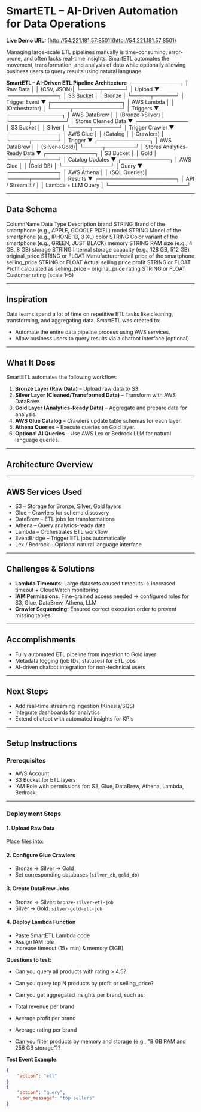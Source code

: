 # SmartETL – AI-Driven Automation for Data Operations

**Live Demo URL:** [http://54.221.181.57:8501](http://54.221.181.57:8501)  

Managing large-scale ETL pipelines manually is time-consuming, error-prone, and often lacks real-time insights. SmartETL automates the movement, transformation, and analysis of data while optionally allowing business users to query results using natural language.


**SmartETL – AI-Driven ETL Pipeline Architecture**
            ┌─────────────┐
            │   Raw Data  │
            │ (CSV, JSON)│
            └─────┬──────┘
                  │ Upload
                  ▼
           ┌─────────────┐
           │   S3 Bucket │
           │   Bronze    │
           └─────┬──────┘
                 │ Trigger Event
                 ▼
        ┌───────────────────┐
        │  AWS Lambda       │
        │ (Orchestrator)    │
        └─────┬─────────────┘
              │ Triggers
              ▼
       ┌──────────────┐
       │ AWS DataBrew │
       │ (Bronze→Silver) │
       └─────┬─────────┘
             │ Stores Cleaned Data
             ▼
        ┌─────────────┐
        │   S3 Bucket │
        │   Silver    │
        └─────┬───────┘
             │ Trigger Crawler
             ▼
       ┌─────────────┐
       │ AWS Glue    │
       │ (Catalog    │
       │ Crawlers)   │
       └─────┬───────┘
             │ Trigger
             ▼
       ┌──────────────┐
       │ AWS DataBrew │
       │ (Silver→Gold)│
       └─────┬────────┘
             │ Stores Analytics-Ready Data
             ▼
        ┌─────────────┐
        │   S3 Bucket │
        │   Gold      │
        └─────┬───────┘
             │ Catalog Updates
             ▼
        ┌─────────────┐
        │  AWS Glue   │
        │ (Gold DB)   │
        └─────┬───────┘
             │ Query
             ▼
        ┌─────────────┐
        │  AWS Athena │
        │ (SQL Queries)│
        └─────┬───────┘
             │ Results
             ▼
   ┌─────────────────────┐
   │ API / Streamlit /   │
   │ Lambda + LLM Query  │
   └─────────────────────┘

---
## Data Schema
ColumnName   Data Type	Description
brand	     STRING	      Brand of the smartphone (e.g., APPLE, GOOGLE PIXEL)
model	     STRING	      Model of the smartphone (e.g., IPHONE 13, 3 XL)
color	     STRING	      Color variant of the smartphone (e.g., GREEN, JUST BLACK)
memory	     STRING	      RAM size (e.g., 4 GB, 8 GB)
storage	     STRING	      Internal storage capacity (e.g., 128 GB, 512 GB)
original_price	STRING or FLOAT	   Manufacturer/retail price of the smartphone
selling_price	STRING or FLOAT	   Actual selling price
profit	   STRING or FLOAT	Profit calculated as selling_price - original_price
rating	   STRING or FLOAT	Customer rating (scale 1–5)

---
## Inspiration
Data teams spend a lot of time on repetitive ETL tasks like cleaning, transforming, and aggregating data. SmartETL was created to:

- Automate the entire data pipeline process using AWS services.
- Allow business users to query results via a chatbot interface (optional).

---

## What It Does
SmartETL automates the following workflow:

1. **Bronze Layer (Raw Data)** – Upload raw data to S3.
2. **Silver Layer (Cleaned/Transformed Data)** – Transform with AWS DataBrew.
3. **Gold Layer (Analytics-Ready Data)** – Aggregate and prepare data for analysis.
4. **AWS Glue Catalog** – Crawlers update table schemas for each layer.
5. **Athena Queries** – Execute queries on Gold layer.
6. **Optional AI Queries** – Use AWS Lex or Bedrock LLM for natural language queries.

---

## Architecture Overview

---

## AWS Services Used
- S3 – Storage for Bronze, Silver, Gold layers  
- Glue – Crawlers for schema discovery  
- DataBrew – ETL jobs for transformations  
- Athena – Query analytics-ready data  
- Lambda – Orchestrates ETL workflow  
- EventBridge – Trigger ETL jobs automatically  
- Lex / Bedrock – Optional natural language interface

---

## Challenges & Solutions
- **Lambda Timeouts:** Large datasets caused timeouts → increased timeout + CloudWatch monitoring  
- **IAM Permissions:** Fine-grained access needed → configured roles for S3, Glue, DataBrew, Athena, LLM  
- **Crawler Sequencing:** Ensured correct execution order to prevent missing tables  

---

## Accomplishments
- Fully automated ETL pipeline from ingestion to Gold layer  
- Metadata logging (job IDs, statuses) for ETL jobs  
- AI-driven chatbot integration for non-technical users  

---

## Next Steps
- Add real-time streaming ingestion (Kinesis/SQS)  
- Integrate dashboards for analytics  
- Extend chatbot with automated insights for KPIs  

---

## Setup Instructions

### Prerequisites
- AWS Account  
- S3 Bucket for ETL layers  
- IAM Role with permissions for: S3, Glue, DataBrew, Athena, Lambda, Bedrock  

---

### Deployment Steps

#### 1. Upload Raw Data
Place files into:  

#### 2. Configure Glue Crawlers
- Bronze → Silver → Gold  
- Set corresponding databases (`silver_db`, `gold_db`)  

#### 3. Create DataBrew Jobs
- Bronze → Silver: `bronze-silver-etl-job`  
- Silver → Gold: `silver-gold-etl-job`  

#### 4. Deploy Lambda Function
- Paste SmartETL Lambda code  
- Assign IAM role  
- Increase timeout (15+ min) & memory (3GB)

**Questions to test:**
  
- Can you query all products with rating > 4.5?

- Can you query top N products by profit or selling_price?

- Can you get aggregated insights per brand, such as:

- Total revenue per brand

- Average profit per brand

- Average rating per brand

- Can you filter products by memory and storage (e.g., "8 GB RAM and 256 GB storage")?


**Test Event Example:**
```json
{
    "action": "etl"
}
{
    "action": "query",
    "user_message": "top sellers"
}

